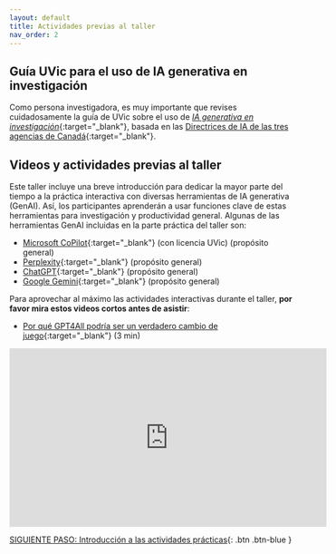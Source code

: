 ```yaml
---
layout: default
title: Actividades previas al taller
nav_order: 2
---
```


## Guía UVic para el uso de IA generativa en investigación

Como persona investigadora, es muy importante que revises cuidadosamente la guía de UVic sobre el uso de [_IA generativa en investigación_](https://www.uvic.ca/research-innovation/strategic-initiatives/gen-ai-in-research/index.php){:target="\_blank"}, basada en las [Directrices de IA de las tres agencias de Canadá](https://science.gc.ca/site/science/en/interagency-research-funding/policies-and-guidelines/use-generative-artificial-intelligence-development-and-review-research-proposals/guidance-use-artificial-intelligence-development-and-review-research-grant-proposals){:target="\_blank"}.

## Videos y actividades previas al taller

Este taller incluye una breve introducción para dedicar la mayor parte del tiempo a la práctica interactiva con diversas herramientas de IA generativa (GenAI). Así, los participantes aprenderán a usar funciones clave de estas herramientas para investigación y productividad general. Algunas de las herramientas GenAI incluidas en la parte práctica del taller son:

- [Microsoft CoPilot](https://copilot.microsoft.com/){:target="\_blank"} (con licencia UVic) (propósito general)
- [Perplexity](https://www.perplexity.ai/){:target="\_blank"} (propósito general)
- [ChatGPT](https://chat.openai.com/){:target="\_blank"} (propósito general)
- [Google Gemini](https://gemini.google.com/){:target="\_blank"} (propósito general)

Para aprovechar al máximo las actividades interactivas durante el taller, **por favor mira estos videos cortos antes de asistir**:

- [Por qué GPT4All podría ser un verdadero cambio de juego](https://www.youtube.com/watch?v=XNRcjdfkADI){:target="\_blank"} (3 min)<br>
<iframe width="560" height="315" src="https://www.youtube.com/embed/XNRcjdfkADI" title="Here's Why GPT4All Could Be A Real GAME-CHANGER" frameborder="0" allow="accelerometer; autoplay; clipboard-write; encrypted-media; gyroscope; picture-in-picture" allowfullscreen></iframe>

[SIGUIENTE PASO: Introducción a las actividades prácticas](activities-intro.html){: .btn .btn-blue }
